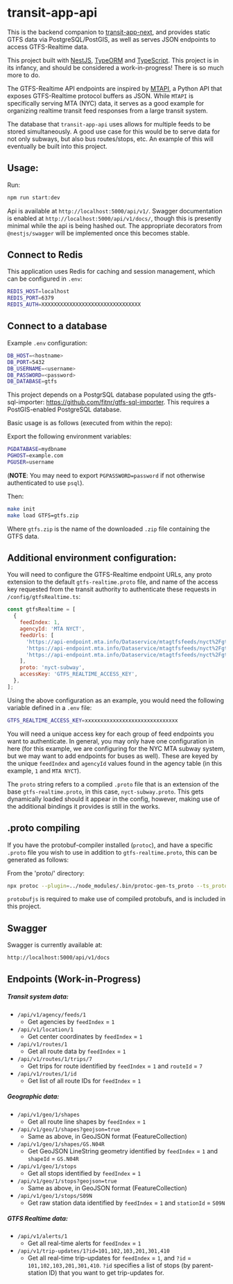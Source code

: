 # transit-app-api

This is the backend companion to [transit-app-next](https://github.com/jurevans/transit-app-next/), and provides static GTFS data via PostgreSQL/PostGIS, as well as serves JSON endpoints to access GTFS-Realtime data.

This project built with [NestJS](https://nestjs.com/), [TypeORM](https://typeorm.io/) and [TypeScript](https://www.typescriptlang.org/). This project is in its infancy, and should be considered a work-in-progress! There is so much more to do.

The GTFS-Realtime API endpoints are inspired by [MTAPI](https://github.com/jonthornton/MTAPI/), a Python API that exposes GTFS-Realtime protocol buffers as JSON. While `MTAPI` is specifically serving MTA (NYC) data, it serves as a good example for organizing realtime transit feed responses from a large transit system.

The database that `transit-app-api` uses allows for multiple feeds to be stored simultaneously. A good use case for this would be to serve data for not only subways, but also bus routes/stops, etc. An example of this will eventually be built into this project.

## Usage:

Run:
```bash
npm run start:dev
```

Api is available at `http://localhost:5000/api/v1/`. Swagger documentation is enabled at `http://localhost:5000/api/v1/docs/`, though this is presently minimal while the api is being hashed out. The appropriate decorators from `@nestjs/swagger` will be implemented once this becomes stable.

## Connect to Redis
This application uses Redis for caching and session management, which can be configured in `.env`:

```bash
REDIS_HOST=localhost
REDIS_PORT=6379
REDIS_AUTH=XXXXXXXXXXXXXXXXXXXXXXXXXXXXXXXX
```

## Connect to a database
Example `.env` configuration:

```bash
DB_HOST=<hostname>
DB_PORT=5432
DB_USERNAME=<username>
DB_PASSWORD=<password>
DB_DATABASE=gtfs
```

This project depends on a PostgrSQL database populated using the gtfs-sql-importer: https://github.com/fitnr/gtfs-sql-importer. This requires a PostGIS-enabled PostgreSQL database.

Basic usage is as follows (executed from within the repo):

Export the following environment variables:
```bash
PGDATABASE=mydbname
PGHOST=example.com
PGUSER=username
```
(__NOTE__: You may need to export `PGPASSWORD=password` if not otherwise authenticated to use `psql`).

Then:
```bash
make init
make load GTFS=gtfs.zip
```
Where `gtfs.zip` is the name of the downloaded `.zip` file containing the GTFS data.

## Additional environment configuration:

You will need to configure the GTFS-Realtime endpoint URLs, any proto extension to the default `gtfs-realtime.proto` file, and name of the access key requested from the transit authority to authenticate these requests in `/config/gtfsRealtime.ts`:

```javascript
const gtfsRealtime = [
  {
    feedIndex: 1,
    agencyId: 'MTA NYCT',
    feedUrls: [
      'https://api-endpoint.mta.info/Dataservice/mtagtfsfeeds/nyct%2Fgtfs',
      'https://api-endpoint.mta.info/Dataservice/mtagtfsfeeds/nyct%2Fgtfs-ace',
      'https://api-endpoint.mta.info/Dataservice/mtagtfsfeeds/nyct%2Fgtfs-bdfm',
    ],
    proto: 'nyct-subway',
    accessKey: 'GTFS_REALTIME_ACCESS_KEY',
  },
];
```

Using the above configuration as an example, you would need the following variable defined in a `.env` file:

```bash
GTFS_REALTIME_ACCESS_KEY=xxxxxxxxxxxxxxxxxxxxxxxxxxxxxx
```

You will need a unique access key for each group of feed endpoints you want to authenticate. In general, you may only have one configuration in here (for this example, we are configuring for the NYC MTA subway system, but we may want to add endpoints for buses as well). These are keyed by the unique `feedIndex` and `agencyId` values found in the agency table (in this example, `1` and `MTA NYCT`).

The `proto` string refers to a complied `.proto` file that is an extension of the base `gtfs-realtime.proto`, in this case, `nyct-subway.proto`. This gets dynamically loaded should it appear in the config, however, making use of the additional bindings it provides is still in the works.

## .proto compiling
If you have the protobuf-compiler installed (`protoc`), and have a specific `.proto` file you wish to use in addition to `gtfs-realtime.proto`, this can be generated as follows:

From the 'proto/' directory:
```bash
npx protoc --plugin=../node_modules/.bin/protoc-gen-ts_proto --ts_proto_out=./ ./path-to-your.proto
```
`protobufjs` is required to make use of compiled protobufs, and is included in this project.

## Swagger
Swagger is currently available at:
```
http://localhost:5000/api/v1/docs
```

## Endpoints (Work-in-Progress)

##### Transit system data:
- `/api/v1/agency/feeds/1`
  - Get agencies by `feedIndex` = `1`
- `/api/v1/location/1`
  - Get center coordinates by `feedIndex` = `1`
- `/api/v1/routes/1`
  - Get all route data by `feedIndex` = `1`
- `/api/v1/routes/1/trips/7`
  - Get trips for route identified by `feedIndex` = `1` and `routeId` = `7`
- `/api/v1/routes/1/id`
  - Get list of all route IDs for `feedIndex` = `1`

##### Geographic data:
- `/api/v1/geo/1/shapes`
  - Get all route line shapes by `feedIndex` = `1`
- `/api/v1/geo/1/shapes?geojson=true`
  - Same as above, in GeoJSON format (FeatureCollection)
- `/api/v1/geo/1/shapes/GS.N04R`
  - Get GeoJSON LineString geometry identified by `feedIndex` = `1` and `shapeId` = `GS.N04R`
- `/api/v1/geo/1/stops`
  - Get all stops identified by `feedIndex` = `1`
- `/api/v1/geo/1/stops?geojson=true`
  - Same as above, in GeoJSON format (FeatureCollection)
- `/api/v1/geo/1/stops/S09N`
  - Get raw station data identified by `feedIndex` = `1` and `stationId` = `S09N`

##### GTFS Realtime data:
- `/api/v1/alerts/1`
  - Get all real-time alerts for `feedIndex` = `1`
- `/api/v1/trip-updates/1?id=101,102,103,201,301,410`
  - Get all real-time trip-updates for `feedIndex` = `1`, and `?id` = `101,102,103,201,301,410`. `?id` specifies a list of stops (by parent-station ID) that you want to get trip-updates for.
